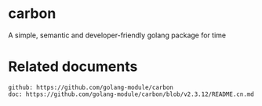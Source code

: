 # carbon

A simple, semantic and developer-friendly golang package for time

# Related documents

    github: https://github.com/golang-module/carbon
    doc: https://github.com/golang-module/carbon/blob/v2.3.12/README.cn.md
